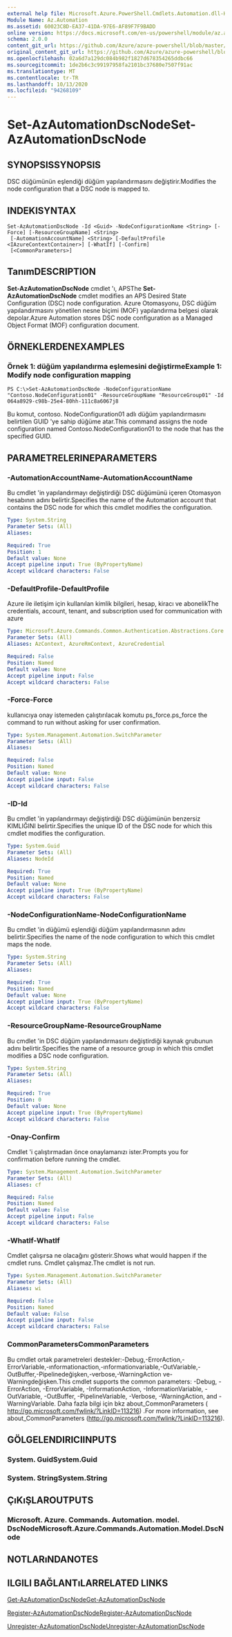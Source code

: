 ```yaml
---
external help file: Microsoft.Azure.PowerShell.Cmdlets.Automation.dll-Help.xml
Module Name: Az.Automation
ms.assetid: 60023C8D-EA37-41DA-97E6-AF89F7F9BADD
online version: https://docs.microsoft.com/en-us/powershell/module/az.automation/set-azautomationdscnode
schema: 2.0.0
content_git_url: https://github.com/Azure/azure-powershell/blob/master/src/Automation/Automation/help/Set-AzAutomationDscNode.md
original_content_git_url: https://github.com/Azure/azure-powershell/blob/master/src/Automation/Automation/help/Set-AzAutomationDscNode.md
ms.openlocfilehash: 02a6d7a129dc084b982f1827d678354265ddbc66
ms.sourcegitcommit: 1de2b6c3c99197958fa2101bc37680e7507f91ac
ms.translationtype: MT
ms.contentlocale: tr-TR
ms.lasthandoff: 10/13/2020
ms.locfileid: "94268109"
---
```

# <span data-ttu-id="a93a0-101">Set-AzAutomationDscNode</span><span class="sxs-lookup"><span data-stu-id="a93a0-101">Set-AzAutomationDscNode</span></span>

## <span data-ttu-id="a93a0-102">SYNOPSIS</span><span class="sxs-lookup"><span data-stu-id="a93a0-102">SYNOPSIS</span></span>
<span data-ttu-id="a93a0-103">DSC düğümünün eşlendiği düğüm yapılandırmasını değiştirir.</span><span class="sxs-lookup"><span data-stu-id="a93a0-103">Modifies the node configuration that a DSC node is mapped to.</span></span>

## <span data-ttu-id="a93a0-104">INDEKI</span><span class="sxs-lookup"><span data-stu-id="a93a0-104">SYNTAX</span></span>

```
Set-AzAutomationDscNode -Id <Guid> -NodeConfigurationName <String> [-Force] [-ResourceGroupName] <String>
 [-AutomationAccountName] <String> [-DefaultProfile <IAzureContextContainer>] [-WhatIf] [-Confirm]
 [<CommonParameters>]
```

## <span data-ttu-id="a93a0-105">Tanım</span><span class="sxs-lookup"><span data-stu-id="a93a0-105">DESCRIPTION</span></span>
<span data-ttu-id="a93a0-106">**Set-AzAutomationDscNode** cmdlet 'ı, APS</span><span class="sxs-lookup"><span data-stu-id="a93a0-106">The **Set-AzAutomationDscNode** cmdlet modifies an APS Desired State Configuration (DSC) node configuration.</span></span>
<span data-ttu-id="a93a0-107">Azure Otomasyonu, DSC düğüm yapılandırmasını yönetilen nesne biçimi (MOF) yapılandırma belgesi olarak depolar.</span><span class="sxs-lookup"><span data-stu-id="a93a0-107">Azure Automation stores DSC node configuration as a Managed Object Format (MOF) configuration document.</span></span>

## <span data-ttu-id="a93a0-108">ÖRNEKLERDEN</span><span class="sxs-lookup"><span data-stu-id="a93a0-108">EXAMPLES</span></span>

### <span data-ttu-id="a93a0-109">Örnek 1: düğüm yapılandırma eşlemesini değiştirme</span><span class="sxs-lookup"><span data-stu-id="a93a0-109">Example 1: Modify node configuration mapping</span></span>
```
PS C:\>Set-AzAutomationDscNode -NodeConfigurationName "Contoso.NodeConfiguration01" -ResourceGroupName "ResourceGroup01" -Id 064a8929-c98b-25e4-80hh-111c8a6067j8
```

<span data-ttu-id="a93a0-110">Bu komut, contoso. NodeConfiguration01 adlı düğüm yapılandırmasını belirtilen GUID 'ye sahip düğüme atar.</span><span class="sxs-lookup"><span data-stu-id="a93a0-110">This command assigns the node configuration named Contoso.NodeConfiguration01 to the node that has the specified GUID.</span></span>

## <span data-ttu-id="a93a0-111">PARAMETRELERINE</span><span class="sxs-lookup"><span data-stu-id="a93a0-111">PARAMETERS</span></span>

### <span data-ttu-id="a93a0-112">-AutomationAccountName</span><span class="sxs-lookup"><span data-stu-id="a93a0-112">-AutomationAccountName</span></span>
<span data-ttu-id="a93a0-113">Bu cmdlet 'in yapılandırmayı değiştirdiği DSC düğümünü içeren Otomasyon hesabının adını belirtir.</span><span class="sxs-lookup"><span data-stu-id="a93a0-113">Specifies the name of the Automation account that contains the DSC node for which this cmdlet modifies the configuration.</span></span>

```yaml
Type: System.String
Parameter Sets: (All)
Aliases:

Required: True
Position: 1
Default value: None
Accept pipeline input: True (ByPropertyName)
Accept wildcard characters: False
```

### <span data-ttu-id="a93a0-114">-DefaultProfile</span><span class="sxs-lookup"><span data-stu-id="a93a0-114">-DefaultProfile</span></span>
<span data-ttu-id="a93a0-115">Azure ile iletişim için kullanılan kimlik bilgileri, hesap, kiracı ve abonelik</span><span class="sxs-lookup"><span data-stu-id="a93a0-115">The credentials, account, tenant, and subscription used for communication with azure</span></span>

```yaml
Type: Microsoft.Azure.Commands.Common.Authentication.Abstractions.Core.IAzureContextContainer
Parameter Sets: (All)
Aliases: AzContext, AzureRmContext, AzureCredential

Required: False
Position: Named
Default value: None
Accept pipeline input: False
Accept wildcard characters: False
```

### <span data-ttu-id="a93a0-116">-Force</span><span class="sxs-lookup"><span data-stu-id="a93a0-116">-Force</span></span>
<span data-ttu-id="a93a0-117">kullanıcıya onay istemeden çalıştırılacak komutu ps_force.</span><span class="sxs-lookup"><span data-stu-id="a93a0-117">ps_force the command to run without asking for user confirmation.</span></span>

```yaml
Type: System.Management.Automation.SwitchParameter
Parameter Sets: (All)
Aliases:

Required: False
Position: Named
Default value: None
Accept pipeline input: False
Accept wildcard characters: False
```

### <span data-ttu-id="a93a0-118">-ID</span><span class="sxs-lookup"><span data-stu-id="a93a0-118">-Id</span></span>
<span data-ttu-id="a93a0-119">Bu cmdlet 'in yapılandırmayı değiştirdiği DSC düğümünün benzersiz KIMLIĞINI belirtir.</span><span class="sxs-lookup"><span data-stu-id="a93a0-119">Specifies the unique ID of the DSC node for which this cmdlet modifies the configuration.</span></span>

```yaml
Type: System.Guid
Parameter Sets: (All)
Aliases: NodeId

Required: True
Position: Named
Default value: None
Accept pipeline input: True (ByPropertyName)
Accept wildcard characters: False
```

### <span data-ttu-id="a93a0-120">-NodeConfigurationName</span><span class="sxs-lookup"><span data-stu-id="a93a0-120">-NodeConfigurationName</span></span>
<span data-ttu-id="a93a0-121">Bu cmdlet 'in düğümü eşlendiği düğüm yapılandırmasının adını belirtir.</span><span class="sxs-lookup"><span data-stu-id="a93a0-121">Specifies the name of the node configuration to which this cmdlet maps the node.</span></span>

```yaml
Type: System.String
Parameter Sets: (All)
Aliases:

Required: True
Position: Named
Default value: None
Accept pipeline input: True (ByPropertyName)
Accept wildcard characters: False
```

### <span data-ttu-id="a93a0-122">-ResourceGroupName</span><span class="sxs-lookup"><span data-stu-id="a93a0-122">-ResourceGroupName</span></span>
<span data-ttu-id="a93a0-123">Bu cmdlet 'in DSC düğüm yapılandırmasını değiştirdiği kaynak grubunun adını belirtir.</span><span class="sxs-lookup"><span data-stu-id="a93a0-123">Specifies the name of a resource group in which this cmdlet modifies a DSC node configuration.</span></span>

```yaml
Type: System.String
Parameter Sets: (All)
Aliases:

Required: True
Position: 0
Default value: None
Accept pipeline input: True (ByPropertyName)
Accept wildcard characters: False
```

### <span data-ttu-id="a93a0-124">-Onay</span><span class="sxs-lookup"><span data-stu-id="a93a0-124">-Confirm</span></span>
<span data-ttu-id="a93a0-125">Cmdlet 'i çalıştırmadan önce onaylamanızı ister.</span><span class="sxs-lookup"><span data-stu-id="a93a0-125">Prompts you for confirmation before running the cmdlet.</span></span>

```yaml
Type: System.Management.Automation.SwitchParameter
Parameter Sets: (All)
Aliases: cf

Required: False
Position: Named
Default value: False
Accept pipeline input: False
Accept wildcard characters: False
```

### <span data-ttu-id="a93a0-126">-WhatIf</span><span class="sxs-lookup"><span data-stu-id="a93a0-126">-WhatIf</span></span>
<span data-ttu-id="a93a0-127">Cmdlet çalışırsa ne olacağını gösterir.</span><span class="sxs-lookup"><span data-stu-id="a93a0-127">Shows what would happen if the cmdlet runs.</span></span>
<span data-ttu-id="a93a0-128">Cmdlet çalışmaz.</span><span class="sxs-lookup"><span data-stu-id="a93a0-128">The cmdlet is not run.</span></span>

```yaml
Type: System.Management.Automation.SwitchParameter
Parameter Sets: (All)
Aliases: wi

Required: False
Position: Named
Default value: False
Accept pipeline input: False
Accept wildcard characters: False
```

### <span data-ttu-id="a93a0-129">CommonParameters</span><span class="sxs-lookup"><span data-stu-id="a93a0-129">CommonParameters</span></span>
<span data-ttu-id="a93a0-130">Bu cmdlet ortak parametreleri destekler:-Debug,-ErrorAction,-ErrorVariable,-ınformationaction,-ınformationvariable,-OutVariable,-OutBuffer,-Pipelinedeğişken,-verbose,-WarningAction ve-Warningdeğişken.</span><span class="sxs-lookup"><span data-stu-id="a93a0-130">This cmdlet supports the common parameters: -Debug, -ErrorAction, -ErrorVariable, -InformationAction, -InformationVariable, -OutVariable, -OutBuffer, -PipelineVariable, -Verbose, -WarningAction, and -WarningVariable.</span></span> <span data-ttu-id="a93a0-131">Daha fazla bilgi için bkz about_CommonParameters ( http://go.microsoft.com/fwlink/?LinkID=113216) .</span><span class="sxs-lookup"><span data-stu-id="a93a0-131">For more information, see about_CommonParameters (http://go.microsoft.com/fwlink/?LinkID=113216).</span></span>

## <span data-ttu-id="a93a0-132">GÖLGELENDIRICI</span><span class="sxs-lookup"><span data-stu-id="a93a0-132">INPUTS</span></span>

### <span data-ttu-id="a93a0-133">System. Guid</span><span class="sxs-lookup"><span data-stu-id="a93a0-133">System.Guid</span></span>

### <span data-ttu-id="a93a0-134">System. String</span><span class="sxs-lookup"><span data-stu-id="a93a0-134">System.String</span></span>

## <span data-ttu-id="a93a0-135">ÇıKıŞLAR</span><span class="sxs-lookup"><span data-stu-id="a93a0-135">OUTPUTS</span></span>

### <span data-ttu-id="a93a0-136">Microsoft. Azure. Commands. Automation. model. DscNode</span><span class="sxs-lookup"><span data-stu-id="a93a0-136">Microsoft.Azure.Commands.Automation.Model.DscNode</span></span>

## <span data-ttu-id="a93a0-137">NOTLARıNDA</span><span class="sxs-lookup"><span data-stu-id="a93a0-137">NOTES</span></span>

## <span data-ttu-id="a93a0-138">ILGILI BAĞLANTıLAR</span><span class="sxs-lookup"><span data-stu-id="a93a0-138">RELATED LINKS</span></span>

[<span data-ttu-id="a93a0-139">Get-AzAutomationDscNode</span><span class="sxs-lookup"><span data-stu-id="a93a0-139">Get-AzAutomationDscNode</span></span>](./Get-AzAutomationDscNode.md)

[<span data-ttu-id="a93a0-140">Register-AzAutomationDscNode</span><span class="sxs-lookup"><span data-stu-id="a93a0-140">Register-AzAutomationDscNode</span></span>](./Register-AzAutomationDscNode.md)

[<span data-ttu-id="a93a0-141">Unregister-AzAutomationDscNode</span><span class="sxs-lookup"><span data-stu-id="a93a0-141">Unregister-AzAutomationDscNode</span></span>](./Unregister-AzAutomationDscNode.md)


